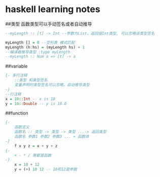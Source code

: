 haskell learning notes
======================
##类型
函数类型可以手动签名或者自动推导
```haskell
--myLength :: [t] -> Int --参数为List，返回值Int类型, 可以忽略该类型签名

myLength [] = 0 --空列表 模式匹配
myLength (h:hs) = (myLength hs) + 1 
--编译器推导类型 :type myLength
--myLength :: Num a => [t] -> a
```
##variable

```haskell
{- 多行注释
	::类型 和类型签名
	变量声明时类型签名可以忽略，自动推导类型
-}
--行注释
x = 10::Int -- x is 10
y = 10::Double -- y is 10.0
```
##function
```haskell
{-
	函数定义
	函数名 :: 类型 -> 类型 -> 类型 ...-> 返回类型
	函数名 参数1 参数2 参数3 ... = 函数体
-}
	f x y z = x + y + z
{-
	+ - * / 等都是函数
-}
	x = 10 + 12
	y = (+) 10 12 -- 10和12是参数
```